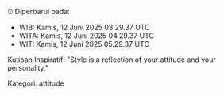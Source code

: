 ⏰ Diperbarui pada:
- WIB: Kamis, 12 Juni 2025 03.29.37 UTC
- WITA: Kamis, 12 Juni 2025 04.29.37 UTC
- WIT: Kamis, 12 Juni 2025 05.29.37 UTC

Kutipan Inspiratif:
"Style is a reflection of your attitude and your personality."


Kategori: attitude

